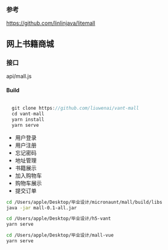 ### 参考

https://github.com/linlinjava/litemall

## 网上书籍商城

### 接口

api/mall.js

#### Build

```javascript

  git clone https://github.com/liuwenai/vant-mall
  cd vant-mall
  yarn install
  yarn serve

```

- 用户登录
- 用户注册
- 忘记密码
- 地址管理
- 书籍展示
- 加入购物车
- 购物车展示
- 提交订单


```sh
cd /Users/apple/Desktop/毕业设计/micronaunt/mall/build/libs
java -jar mall-0.1-all.jar

cd /Users/apple/Desktop/毕业设计/h5-vant
yarn serve

cd /Users/apple/Desktop/毕业设计/mall-vue
yarn serve
```